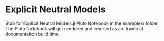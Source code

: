# Explicit Neutral Models

Stub for Explicit Neutral Models.jl Pluto Notebook in the examples/ folder. The Pluto Notebook will get rendered and inserted as an iframe at documentation build time.
